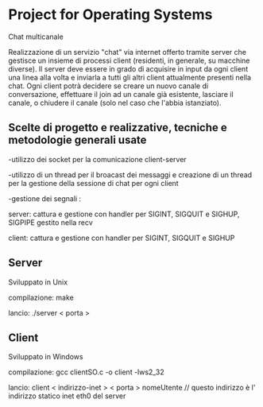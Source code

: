 # Project for Operating Systems

Chat multicanale

Realizzazione di un servizio "chat" via internet offerto tramite server
che gestisce un insieme di processi client (residenti, in generale, su
macchine diverse). Il server deve essere in grado di acquisire in input
da ogni client una linea alla volta e inviarla a tutti gli altri client
attualmente presenti nella chat.
Ogni client potrà decidere se creare un nuovo canale di conversazione,
effettuare il join ad un canale già esistente, lasciare il canale,
o chiudere il canale (solo nel caso che l'abbia istanziato).

Scelte di progetto e realizzative, tecniche e metodologie generali usate
---------------

-utilizzo dei socket per la comunicazione client-server

-utilizzo di un thread per il broacast dei messaggi e creazione di un thread per la gestione della sessione di chat per ogni client

-gestione dei segnali :

 server: cattura e gestione con handler per SIGINT, SIGQUIT e SIGHUP, SIGPIPE gestito nella recv
 
 client: cattura e gestione con handler per SIGINT, SIGQUIT e SIGHUP


Server 
-------
Sviluppato in Unix

compilazione: make

lancio: ./server < porta >

Client 
-----------
Sviluppato in Windows

compilazione: gcc clientSO.c -o client -lws2_32

lancio: client < indirizzo-inet > < porta > nomeUtente // questo indirizzo è l' indirizzo statico inet eth0 del server
